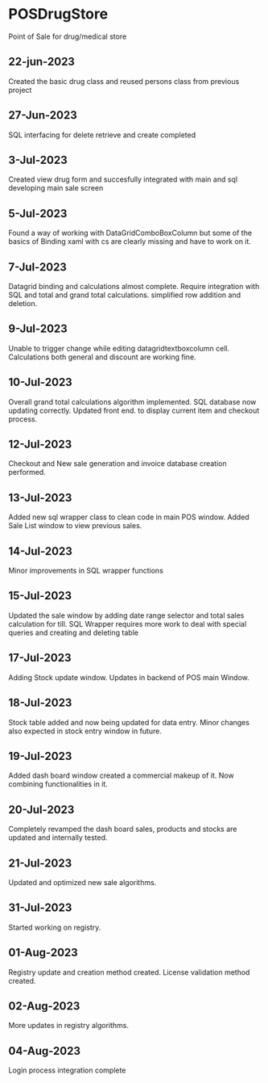 # POSDrugStore
Point of Sale for drug/medical store
## 22-jun-2023
Created the basic drug class and reused persons class from previous project
## 27-Jun-2023
SQL interfacing for delete retrieve and create completed
## 3-Jul-2023
Created view drug form and succesfully integrated with main and sql
developing main sale screen
## 5-Jul-2023
Found a way of working with DataGridComboBoxColumn but some of the basics of Binding xaml with cs are clearly missing and have to work on it.
## 7-Jul-2023
Datagrid binding and calculations almost complete. Require integration with SQL and total and grand total calculations.
simplified row addition and deletion.
## 9-Jul-2023
Unable to trigger change while editing datagridtextboxcolumn cell. Calculations both general and discount are working fine. 
## 10-Jul-2023
Overall grand total calculations algorithm implemented. SQL database now updating correctly. Updated front end. to display current item and checkout process. 
## 12-Jul-2023
Checkout and New sale generation and invoice database creation performed.
## 13-Jul-2023
Added new sql wrapper class to clean code in main POS window. Added Sale List window to view previous sales.
## 14-Jul-2023
Minor improvements in SQL wrapper functions
## 15-Jul-2023
Updated the sale window by adding date range selector and total sales calculation for till.
SQL Wrapper requires more work to deal with special queries and creating and deleting table
## 17-Jul-2023
Adding Stock update window. Updates in backend of POS main Window.
## 18-Jul-2023
Stock table added and now being updated for data entry. Minor changes also expected in stock entry window in future.
## 19-Jul-2023
Added dash board window created a commercial makeup of it. Now combining functionalities in it.
## 20-Jul-2023
Completely revamped the dash board sales, products and stocks are updated and internally tested.
## 21-Jul-2023
Updated and optimized new sale algorithms.
## 31-Jul-2023
Started working on registry.
## 01-Aug-2023
Registry update and creation method created. License validation method created. 
## 02-Aug-2023
More updates in registry algorithms.
## 04-Aug-2023
Login process integration complete